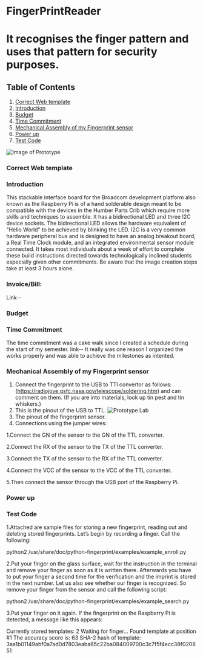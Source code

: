 # FingerPrintReader
# It recognises the finger pattern and uses that pattern for security purposes.

## Table of Contents
1. [Correct Web template](#correct-web-template)
2. [Introduction](#introduction)
3. [Budget](#budget)
4. [Time Commitment](#time-commitment)
5. [Mechanical Assembly of my Fingerprint sensor](#mechanical-assembly-of-my-fingerprint-sensor)
6. [Power up](#power-up)
7. [Test Code](#test-code)

![Image of Prototype]()

### Correct Web template



### Introduction

This stackable interface board for the Broadcom development platform also known as the Raspberry Pi is of a hand solderable 
design meant to be compatible with the devices in the Humber Parts Crib which require more skills and techniques to assemble.
It has a bidirectional LED and three I2C device sockets. The bidirectional LED allows the hardware equivalent of "Hello World"
to be achieved by blinking the LED. I2C is a very common hardware peripheral bus and is designed to have an analog breakout
board, a Real Time Clock module, and an integrated environmental sensor module connected. It takes most individuals about a
week of effort to complete these build instructions directed towards technologically inclined students especially given other
commitments. Be aware that the image creation steps take at least 3 hours alone.

### Invoice/Bill:
Link--

### Budget


### Time Commitment

The time commitment was a cake walk since I created a schedule during the start of my semester.
link--
It really was one reason I organized the works properly and was able to achieve the milestones as intented.

### Mechanical Assembly of my Fingerprint sensor 

1. Connect the fingerprint to the USB to TTl convertor as follows:
(https://radiojove.gsfc.nasa.gov/telescope/soldering.htm) and can comment on them. (If you are into materials, look up tin pest and tin whiskers.)
2. This is the pinout of the USB to TTL.
![Prototype Lab](https://raw.githubusercontent.com/six0four/StudentSenseHat/master/images/IMG_20170616_184112490_HDR.jpg)
3. The pinout of the fingerprint sensor.
4. Connections using the jumper wires: 
 
 1.Connect the GN of the sensor to the GN of the TTL converter.
 
  2.Connect the RX of the sensor to the TX of the TTL converter.
 
  3.Connect the TX of the sensor to the RX of the TTL converter.
 
  4.Connect the VCC of the sensor to the VCC of the TTL converter.
 
5.Then connect the sensor through the USB port of the Raspberry Pi.

### Power up


### Test Code

1.Attached are sample files for storing a new fingerprint, reading out and deleting stored fingerprints. Let’s begin by recording a finger. Call the following:

python2 /usr/share/doc/python-fingerprint/examples/example_enroll.py

2.Put your finger on the glass surface, wait for the instruction in the terminal and remove your finger as soon as it is written there. Afterwards you have to put your finger a second time for the verification and the imprint is stored in the next number.
Let us also see whether our finger is recognized. So remove your finger from the sensor and call the following script:

python2 /usr/share/doc/python-fingerprint/examples/example_search.py

3.Put your finger on it again. If the fingerprint on the Raspberry Pi is detected, a message like this appears:

Currently stored templates: 2
Waiting for finger...
Found template at position #1
The accuracy score is: 63
SHA-2 hash of template: 3aa1b01149abf0a7ad0d7803eaba65c22ba084009700c3c7f5f4ecc38f020851
